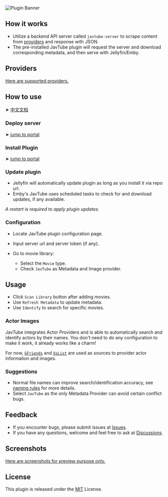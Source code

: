 ![Plugin Banner](https://raw.githubusercontent.com/javtube/jellyfin-plugin-javtube/main/docs/banner.png)

## How it works

- Utilize a backend API server called `javtube-server` to scrape content from [providers](#providers) and response with JSON.
- The pre-installed JavTube plugin will request the server and download corresponding metadata, and then serve with Jellyfin/Emby.

## Providers

[Here are supported providers.](https://github.com/javtube/jellyfin-plugin-javtube/wiki/%E6%95%B0%E6%8D%AE%E6%9D%A5%E6%BA%90)

## How to use

➤ [中文文档](https://github.com/javtube/jellyfin-plugin-javtube/wiki)

### Deploy server

➤ [jump to portal](https://github.com/javtube/jellyfin-plugin-javtube/wiki/%E5%90%8E%E7%AB%AF%E9%83%A8%E7%BD%B2)

### Install Plugin

➤ [jump to portal](https://github.com/javtube/jellyfin-plugin-javtube/wiki/%E6%8F%92%E4%BB%B6%E5%AE%89%E8%A3%85)

### Update plugin

- Jellyfin will automatically update plugin as long as you install it via repo url.
- Emby's JavTube uses scheduled tasks to check for and download updates, if any available.

*A restart is required to apply plugin updates.*

### Configuration

- Locate JavTube plugin configuration page.
- Input server url and server token (if any).
- Go to movie library:

  - Select the `Movie` type.
  - Check `JavTube` as Metadata and Image provider.

## Usage

- Click `Scan Library` button after adding movies.
- Use `Refresh Metadata` to update metadata.
- Use `Identify` to search for specific movies.

### Actor Images

JavTube integrates Actor Providers and is able to automatically search and identify actors by their names. You don't need to do any configuration to make it work, it already works like a charm!

For now, [`GFriends`](https://github.com/xinxin8816/gfriends) and [`XsList`](https://xslist.org/zh) are used as sources to provider actor information and images.

### Suggestions

- Normal file names can improve search/identification accuracy, see [naming rules](https://github.com/javtube/jellyfin-plugin-javtube/wiki/%E5%91%BD%E5%90%8D%E8%A7%84%E8%8C%83) for more details.
- Select `JavTube` as the only Metadata Provider can avoid certain conflict bugs.

## Feedback

- If you encounter bugs, please submit issues at [Issues](https://github.com/javtube/jellyfin-plugin-javtube/issues).
- If you have any questions, welcome and feel free to ask at [Discussions](https://github.com/javtube/jellyfin-plugin-javtube/discussions).

## Screenshots

[Here are screenshots for preview purpose only.](https://github.com/javtube/jellyfin-plugin-javtube/wiki/%E6%95%88%E6%9E%9C%E9%A2%84%E8%A7%88)

## License

This plugin is released under the [MIT](https://github.com/javtube/jellyfin-plugin-javtube/blob/main/LICENSE) License.
